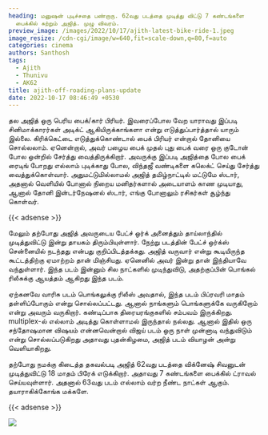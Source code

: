```yaml
---
heading: மனுஷன் புடிச்சதை பண்றாரு. 62வது படத்தை முடித்து விட்டு 7 கண்டங்களை
  பைக்கில் சுற்றும் அஜித். முழு விவரம்.
preview_image: /images/2022/10/17/ajith-latest-bike-ride-1.jpeg
image_resize: /cdn-cgi/image/w=640,fit=scale-down,q=80,f=auto
categories: cinema
authors: Santhosh
tags:
  - Ajith
  - Thunivu
  - AK62
title: ajith-off-roading-plans-update
date: 2022-10-17 08:46:49 +0530
---
```

தல அஜித் ஒரு பெரிய பைக்/கார் பிரியர். இவரைப்போல வேற யாராவது இப்படி சினிமாக்காரர்கள் அடிக்ட் ஆகியிருக்காங்களா என்று எடுத்துப்பார்த்தால் யாரும் இல்லை. கிரிக்கெட்டை எடுத்துக்கொண்டால் பைக் பிரியர் என்றால் தோனியை சொல்லலாம். ஏனென்றால், அவர் பழைய பைக் முதல் புது பைக் வரை ஒரு குடோன் போல ஒன்றில் சேர்த்து வைத்திருக்கிறார். அவருக்கு இப்படி அஜித்தை போல பைக் ரைடிங் போறது எல்லாம் புடிக்காது போல, விந்தஜீ வண்டிகளை கலெக்ட் செய்து சேர்த்து வைத்துக்கொள்வார். அதுமட்டுமில்லாமல் அஜித் தமிழ்நாட்டில் மட்டுமே ஸ்டார், அதனால் வெளியில் போனால் நிறைய மனிதர்களால் அடையாளம் காண முடியாது, ஆனால் தோனி இன்டர்நேஷனல் ஸ்டார், எங்கு போனாலும் ரசிகர்கள் சூழ்ந்து கொள்வர்.

{{< adsense >}}

மேலும் தற்போது அஜித் அவருடைய பேட்ச் ஒர்க் அனைத்தும் தாய்லாந்தில் முடித்துவிட்டு இன்று தாயகம் திரும்பியுள்ளார். நேற்று படத்தின் பேட்ச் ஒர்க்ஸ் சென்னையில் நடந்தது என்பது குறிப்பிடத்தக்கது. அஜித் வருவார் என்று கூடியிருந்த கூட்டத்திற்கு ஏமாற்றம் தான் மிஞ்சியது. ஏனெனில் அவர் இன்று தான் இந்தியாவே வந்துள்ளார். இந்த படம் இன்னும் சில நாட்களில் முடிந்துவிடு, அதற்குப்பின் பொங்கல் ரிலீசுக்கு ஆயத்தம் ஆகிறது இந்த படம்.

ஏற்கனவே வாரிசு படம் பொங்கலுக்கு ரிலீஸ் அவதால், இந்த படம் பிப்ரவரி மாதம் தள்ளிப்போகும் என்று சொல்லப்பட்டது. ஆனால் நாங்களும் பொங்களுக்கே வருகிறோம் என்று அவரும் வருகிறார். கண்டிப்பாக திரையரங்குகளில் சம்பவம் இருக்கிறது. multiplex-ல் எல்லாம் அடித்து கொள்ளாமல் இருந்தால் நல்லது. ஆனால் இதில் ஒரு சந்தோஷமான விஷயம் என்னவென்றால் விஜய் படம் ஒரு நாள் முன்னாடி வந்துவிடும் என்று சொல்லப்படுகிறது அதாவது புதன்கிழமை, அஜித் படம் வியாழன் அன்று வெளியாகிறது. 

தற்போது நமக்கு கிடைத்த தகவல்படி அஜித் 62வது படத்தை விக்னேஷ் சிவனுடன் முடித்துவிட்டு 18 மாதம் பிரேக் எடுக்கிறார். அதாவது 7 கண்டங்களை பைக்கில் ட்ராவல் செய்யவுள்ளார். அதனால் 63வது படம் எல்லாம் வர்ற நீண்ட நாட்கள் ஆகும். தயாராகிக்கோங்க மக்களே. 

{{< adsense >}}

![](/images/2022/10/17/ajith-latest-bike-ride.jpeg)